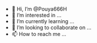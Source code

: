 - 👋 Hi, I’m @Pouya666H
- 👀 I’m interested in ...
- 🌱 I’m currently learning ...
- 💞️ I’m looking to collaborate on ...
- 📫 How to reach me ...

<!---
Pouya666H/Pouya666H is a ✨ special ✨ repository because its `README.md` (this file) appears on your GitHub profile.
You can click the Preview link to take a look at your changes.
--->
